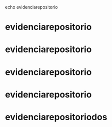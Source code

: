 echo evidenciarepositorio
# evidenciarepositorio
# evidenciarepositorio
# evidenciarepositorio
# evidenciarepositorio
# evidenciarepositoriodos
